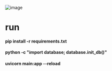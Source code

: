 ![image](https://github.com/user-attachments/assets/04c96f51-f62f-418e-9fea-8709eaa1bbb8)
# run
#### pip install -r requirements.txt
#### python -c "import database; database.init_db()"
#### uvicorn main:app --reload
